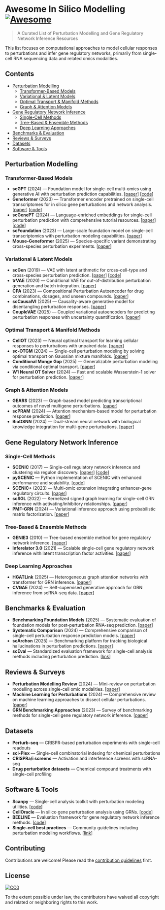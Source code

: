 # Awesome In Silico Modelling [![Awesome](https://awesome.re/badge.svg)](https://awesome.re)

> A Curated List of Perturbation Modelling and Gene Regulatory Network Inference Resources

This list focuses on computational approaches to model cellular responses to perturbations and infer gene regulatory networks, primarily from single-cell RNA sequencing data and related omics modalities.

## Contents

- [Perturbation Modelling](#perturbation-modelling)
  - [Transformer-Based Models](#transformer-based-models)
  - [Variational & Latent Models](#variational--latent-models)
  - [Optimal Transport & Manifold Methods](#optimal-transport--manifold-methods)
  - [Graph & Attention Models](#graph--attention-models)
- [Gene Regulatory Network Inference](#gene-regulatory-network-inference)
  - [Single-Cell Methods](#single-cell-methods)
  - [Tree-Based & Ensemble Methods](#tree-based--ensemble-methods)
  - [Deep Learning Approaches](#deep-learning-approaches)
- [Benchmarks & Evaluation](#benchmarks--evaluation)
- [Reviews & Surveys](#reviews--surveys)
- [Datasets](#datasets)
- [Software & Tools](#software--tools)

## Perturbation Modelling

### Transformer-Based Models

- **scGPT** (2024) — Foundation model for single-cell multi-omics using generative AI with perturbation prediction capabilities. [[paper](https://www.nature.com/articles/s41592-024-02201-0)] [[code](https://github.com/bowang-lab/scGPT)]
- **Geneformer** (2023) — Transformer encoder pretrained on single-cell transcriptomes for in silico gene perturbations and network analysis. [[paper](https://www.nature.com/articles/s41586-023-06139-9)] [[code](https://huggingface.co/ctheodoris/Geneformer)]
- **scGenePT** (2024) — Language-enriched embeddings for single-cell perturbation prediction with comprehensive tutorial resources. [[paper](https://www.biorxiv.org/content/10.1101/2024.10.23.619972v1)] [[code](https://github.com/czi-ai/scGenePT)]
- **scFoundation** (2023) — Large-scale foundation model on single-cell transcriptomics with perturbation modeling capabilities. [[paper](https://www.biorxiv.org/content/10.1101/2023.05.29.542705v2)]
- **Mouse-Geneformer** (2025) — Species-specific variant demonstrating cross-species perturbation experiments. [[paper](https://journals.plos.org/plosgenetics/article?id=10.1371%2Fjournal.pgen.1011420)]

### Variational & Latent Models

- **scGen** (2019) — VAE with latent arithmetic for cross-cell-type and cross-species perturbation prediction. [[paper](https://www.nature.com/articles/s41592-019-0494-8)] [[code](https://github.com/theislab/scgen)]
- **trVAE** (2020) — Conditional VAE for out-of-distribution perturbation generation and batch integration. [[paper](https://academic.oup.com/bioinformatics/article/36/Supplement_2/i610/6055927)]
- **CPA** (2023) — Compositional Perturbation Autoencoder for drug combinations, dosages, and unseen compounds. [[paper](https://www.embopress.org/doi/abs/10.15252/msb.202211517)]
- **scCausalVI** (2025) — Causality-aware generative model for disentangling perturbation responses. [[paper](https://www.biorxiv.org/content/10.1101/2025.02.02.636136v1)]
- **CoupleVAE** (2025) — Coupled variational autoencoders for predicting perturbation responses with uncertainty quantification. [[paper](https://academic.oup.com/bib/article/26/2/bbaf126/8104857)]

### Optimal Transport & Manifold Methods

- **CellOT** (2023) — Neural optimal transport for learning cellular responses to perturbations with unpaired data. [[paper](https://www.nature.com/articles/s41592-023-01969-x)]
- **sc-OTGM** (2024) — Single-cell perturbation modeling by solving optimal transport on Gaussian mixture manifolds. [[paper](https://arxiv.org/abs/2405.03726)]
- **Conditional Monge Gap** (2025) — Generalizable perturbation modeling via conditional optimal transport. [[paper](https://arxiv.org/abs/2504.08328)]
- **W1 Neural OT Solver** (2024) — Fast and scalable Wasserstein-1 solver for perturbation prediction. [[paper](https://academic.oup.com/bioinformatics/article/41/Supplement_1/i513/8199349)]

### Graph & Attention Models

- **GEARS** (2023) — Graph-based model predicting transcriptional outcomes of novel multigene perturbations. [[paper](https://www.nature.com/articles/s41587-023-01905-6)]
- **scPRAM** (2024) — Attention mechanism-based model for perturbation response prediction. [[paper](https://academic.oup.com/bioinformatics/article/doi/10.1093/bioinformatics/btae265/7646141)]
- **BioDSNN** (2024) — Dual-stream neural network with biological knowledge integration for multi-gene perturbations. [[paper](https://academic.oup.com/bib/article/doi/10.1093/bib/bbae617/7908004)]

## Gene Regulatory Network Inference

### Single-Cell Methods

- **SCENIC** (2017) — Single-cell regulatory network inference and clustering via regulon discovery. [[paper](https://www.nature.com/articles/nmeth.4463)] [[code](https://github.com/aertslab/SCENIC)]
- **pySCENIC** — Python implementation of SCENIC with enhanced performance and scalability. [[code](https://github.com/aertslab/pySCENIC)]
- **SCENIC+** (2023) — Multi-omic extension integrating enhancer-gene regulatory circuits. [[paper](https://www.nature.com/articles/s41592-023-01938-4)]
- **scSGL** (2022) — Kernelized signed graph learning for single-cell GRN inference with activating/inhibitory relationships. [[paper](https://academic.oup.com/bioinformatics/article/38/11/3011/6572335)]
- **PMF-GRN** (2024) — Variational inference approach using probabilistic matrix factorization. [[paper](https://genomebiology.biomedcentral.com/articles/10.1186/s13059-024-03226-6)]

### Tree-Based & Ensemble Methods

- **GENIE3** (2010) — Tree-based ensemble method for gene regulatory network inference. [[paper](https://journals.plos.org/plosone/article?id=10.1371%2Fjournal.pone.0012776)]
- **Inferelator 3.0** (2021) — Scalable single-cell gene regulatory network inference with latent transcription factor activities. [[paper](https://www.biorxiv.org/content/10.1101/2021.05.03.442499v1)]

### Deep Learning Approaches

- **HGATLink** (2025) — Heterogeneous graph attention networks with transformer for GRN inference. [[paper](https://bmcbioinformatics.biomedcentral.com/articles/10.1186/s12859-025-06071-x)]
- **CVGAE** (2024) — Self-supervised generative approach for GRN inference from scRNA-seq data. [[paper](https://link.springer.com/10.1007/s12539-024-00633-y)]

## Benchmarks & Evaluation

- **Benchmarking Foundation Models** (2025) — Systematic evaluation of foundation models for post-perturbation RNA-seq prediction. [[paper](https://bmcgenomics.biomedcentral.com/articles/10.1186/s12864-025-11600-2)]
- **Systematic Comparison** (2024) — Comprehensive comparison of single-cell perturbation response prediction models. [[paper](https://www.biorxiv.org/content/10.1101/2024.12.23.630036v1)]
- **scArchon** (2025) — Benchmarking platform for tracking biological hallucinations in perturbation predictions. [[paper](https://www.biorxiv.org/content/10.1101/2025.06.23.661046v1)]
- **scEval** — Standardized evaluation framework for single-cell analysis methods including perturbation prediction. [[link](https://sites.google.com/yale.edu/sceval/task-results/gene-perspective-tasks/perturbation-prediction)]

## Reviews & Surveys

- **Perturbation Modelling Review** (2024) — Mini-review on perturbation modelling across single-cell omic modalities. [[paper](https://www.sciencedirect.com/science/article/pii/S2001037024001417)]
- **Machine Learning for Perturbations** (2024) — Comprehensive review on machine learning approaches to dissect cellular perturbations. [[paper](https://pmc.ncbi.nlm.nih.gov/articles/PMC11915099/)]
- **GRN Benchmarking Approaches** (2023) — Survey of benchmarking methods for single-cell gene regulatory network inference. [[paper](https://www.semanticscholar.org/paper/e75f54c44241cfe95d1d065fd87b2915e0f3c00e)]

## Datasets

- **Perturb-seq** — CRISPR-based perturbation experiments with single-cell readouts
- **sci-Plex** — Single-cell combinatorial indexing for chemical perturbations
- **CRISPRa/i screens** — Activation and interference screens with scRNA-seq
- **Drug perturbation datasets** — Chemical compound treatments with single-cell profiling

## Software & Tools

- **Scanpy** — Single-cell analysis toolkit with perturbation modeling utilities. [[code](https://github.com/scverse/scanpy)]
- **CellOracle** — In silico gene perturbation analysis using GRNs. [[code](https://github.com/morris-lab/CellOracle)]
- **BEELINE** — Evaluation framework for gene regulatory network inference methods. [[code](https://github.com/murali-group/Beeline)]
- **Single-cell best practices** — Community guidelines including perturbation modeling workflows. [[link](https://www.sc-best-practices.org/conditions/perturbation_modeling.html)]

## Contributing

Contributions are welcome! Please read the [contribution guidelines](CONTRIBUTING.md) first.

## License

[![CC0](https://mirrors.creativecommons.org/presskit/buttons/88x31/svg/cc-zero.svg)](https://creativecommons.org/publicdomain/zero/1.0)

To the extent possible under law, the contributors have waived all copyright and related or neighboring rights to this work.
